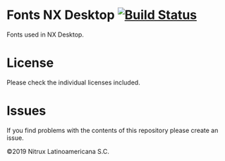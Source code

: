# Fonts NX Desktop [![Build Status](https://travis-ci.org/Nitrux/fonts-nomad-desktop.svg?branch=master)](https://travis-ci.org/Nitrux/fonts-nomad-desktop)

Fonts used in NX Desktop.

# License
Please check the individual licenses included.

# Issues
If you find problems with the contents of this repository please create an issue.

©2019 Nitrux Latinoamericana S.C.
